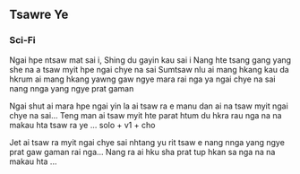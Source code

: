 ## Tsawre Ye
### Sci-Fi


Ngai hpe ntsaw mat sai i, Shing du gayin kau sai i
  Nang hte tsang gang yang she na a tsaw myit hpe ngai chye na sai
  Sumtsaw nlu ai mang hkang kau da hkrum ai mang hkang 
  yawng gaw ngye mara rai nga ya ngai chye na sai 
  nang nnga yang ngye prat gaman

  Ngai shut ai mara hpe ngai yin la ai tsaw ra e manu dan ai na 
  tsaw myit  ngai chye na sai... 
  Teng man ai tsaw myit hte parat htum du hkra rau nga na na makau 
  hta tsaw ra ye ...
             solo + v1 + cho

   Jet ai tsaw ra myit ngai chye sai nhtang yu rit tsaw e  nang nnga yang 
  ngye prat gaw gaman rai nga... Nang ra ai hku sha prat tup hkan sa nga na 
  na makau hta ...

